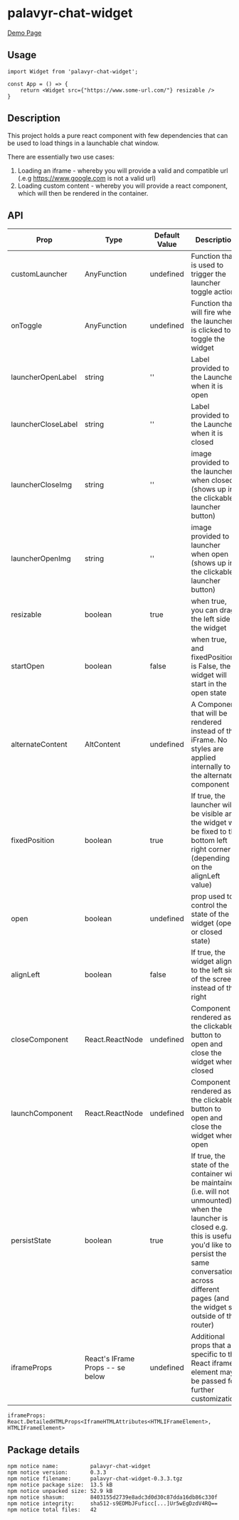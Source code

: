 # palavyr-chat-widget

[Demo Page](https://palavyr.github.io/palavyr-chat-widget/)

## Usage

    import Widget from 'palavyr-chat-widget';

    const App = () => {
        return <Widget src={"https://www.some-url.com/"} resizable />
    }

## Description

This project holds a pure react component with few dependencies that can be used to load things in a launchable chat window.

There are essentially two use cases:

1. Loading an iframe - whereby you will provide a valid and compatible url (.e.g https://www.google.com is not a valid url)
2. Loading custom content - whereby you will provide a react component, which will then be rendered in the container.

## API


| Prop | Type | Default Value | Description |
| --- | --- | --- | --- |
| customLauncher |  AnyFunction |  undefined | Function that is used to trigger the launcher toggle action |
| onToggle |  AnyFunction |  undefined | Function that will fire when the launcher is clicked to toggle the widget
| launcherOpenLabel | string | '' | Label provided to the Launcher when it is open |
launcherCloseLabel | string | '' | Label provided to the Launcher when it is closed
launcherCloseImg | string | '' | image provided to the launcher when closed (shows up in the clickable launcher button)
launcherOpenImg | string | '' | image provided to launcher when open (shows up in the clickable launcher button)
resizable | boolean | true | when true, you can drag the left side of the widget
startOpen | boolean | false | when true, and fixedPosition is False, the widget will start in the open state
alternateContent | AltContent | undefined | A Component that will be rendered instead of the iFrame. No styles are applied internally to the alternate component
fixedPosition | boolean | true | If true, the launcher will be visible and the widget will be fixed to the bottom left right corner (depending on the alignLeft value)
open | boolean | undefined | prop used to control the state of the widget (open or closed state)
alignLeft | boolean | false | If true, the widget aligns to the left side of the screen instead of the right
closeComponent | React.ReactNode | undefined | Component rendered as the clickable button to open and close the widget when closed
launchComponent | React.ReactNode | undefined | Component rendered as the clickable button to open and close the widget when open
persistState | boolean | true | If true, the state of the container will be maintained (i.e. will not be unmounted) when the launcher is closed e.g. this is useful if you'd like to persist the same conversation across different pages (and the widget sits outside of the router)
iframeProps | React's IFrame Props -- se below | undefined | Additional props that are specific to the React iframe element may be passed for further customization.

`iframeProps: React.DetailedHTMLProps<IframeHTMLAttributes<HTMLIFrameElement>, HTMLIFrameElement>`


## Package details

```
npm notice name:          palavyr-chat-widget
npm notice version:       0.3.3
npm notice filename:      palavyr-chat-widget-0.3.3.tgz
npm notice package size:  13.5 kB
npm notice unpacked size: 52.9 kB
npm notice shasum:        8403155d2739e8adc3d0d30c87dda16db86c330f
npm notice integrity:     sha512-s9EDMbJFuficc[...]Ur5wEgDzdV4RQ==
npm notice total files:   42
```
